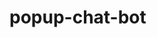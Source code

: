 # popup-chat-bot
<!-- creating popup chat bot using html/CSS and java script 
In this web development tutorial, we will see how to create a basic chatbot 
using HTML, CSS, and vanilla JavaScript. This exercise is focused on JS fundamentals 
rather than any kind of Artificial Intelligence (AI). To make the process simpler and easier to learn, 
I am not using any third-party libraries. I will be building the chatbot from scratch by focusing on the basics of the JavaScript programming language. -->

